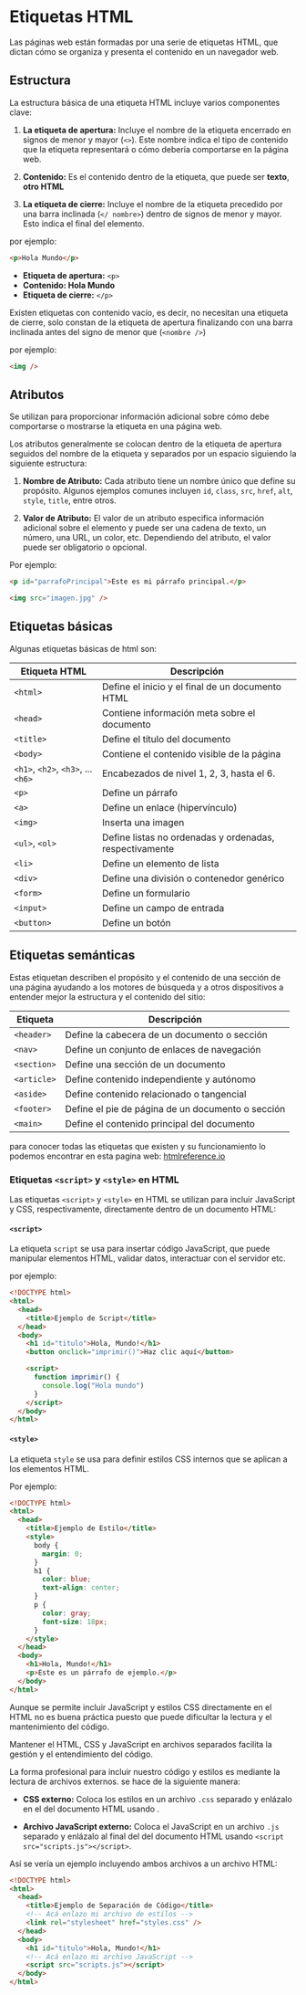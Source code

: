 # Etiquetas HTML

Las páginas web están formadas por una serie de etiquetas HTML, que dictan cómo se organiza y presenta el contenido en un navegador web.

## Estructura

La estructura básica de una etiqueta HTML incluye varios componentes clave:

1. **La etiqueta de apertura:** Incluye el nombre de la etiqueta encerrado en signos de menor y mayor (`<>`). Este nombre indica el tipo de contenido que la etiqueta representará o cómo debería comportarse en la página web.

2. **Contenido:** Es el contenido dentro de la etiqueta, que puede ser **texto**, **otro HTML**

3. **La etiqueta de cierre:** Incluye el nombre de la etiqueta precedido por una barra inclinada (`</ nombre>`) dentro de signos de menor y mayor. Esto indica el final del elemento.

por ejemplo:

```html
<p>Hola Mundo</p>
```

- **Etiqueta de apertura:** `<p>`
- **Contenido: Hola Mundo**
- **Etiqueta de cierre:** `</p>`

Existen etiquetas con contenido vacío, es decir, no necesitan una etiqueta de cierre, solo constan de la etiqueta de apertura finalizando con una barra inclinada antes del signo de menor que (`<nombre />`)

por ejemplo:

```html
<img />
```

## Atributos

Se utilizan para proporcionar información adicional sobre cómo debe comportarse o mostrarse la etiqueta en una página web.

Los atributos generalmente se colocan dentro de la etiqueta de apertura seguidos del nombre de la etiqueta y separados por un espacio siguiendo la siguiente estructura:

1. **Nombre de Atributo:** Cada atributo tiene un nombre único que define su propósito. Algunos ejemplos comunes incluyen `id`, `class`, `src`, `href`, `alt`, `style`, `title`, entre otros.

2. **Valor de Atributo:** El valor de un atributo especifica información adicional sobre el elemento y puede ser una cadena de texto, un número, una URL, un color, etc. Dependiendo del atributo, el valor puede ser obligatorio o opcional.

Por ejemplo:

```html
<p id="parrafoPrincipal">Este es mi párrafo principal.</p>
```

```html
<img src="imagen.jpg" />
```

## Etiquetas básicas

Algunas etiquetas básicas de html son:

| Etiqueta HTML                      | Descripción                                             |
| ---------------------------------- | ------------------------------------------------------- |
| `<html>`                           | Define el inicio y el final de un documento HTML        |
| `<head>`                           | Contiene información meta sobre el documento            |
| `<title>`                          | Define el título del documento                          |
| `<body>`                           | Contiene el contenido visible de la página              |
| `<h1>`, `<h2>`, `<h3>`, ... `<h6>` | Encabezados de nivel 1, 2, 3, hasta el 6.               |
| `<p>`                              | Define un párrafo                                       |
| `<a>`                              | Define un enlace (hipervínculo)                         |
| `<img>`                            | Inserta una imagen                                      |
| `<ul>`, `<ol>`                     | Define listas no ordenadas y ordenadas, respectivamente |
| `<li>`                             | Define un elemento de lista                             |
| `<div>`                            | Define una división o contenedor genérico               |
| `<form>`                           | Define un formulario                                    |
| `<input>`                          | Define un campo de entrada                              |
| `<button>`                         | Define un botón                                         |

## Etiquetas semánticas

Estas etiquetan describen el propósito y el contenido de una sección de una página ayudando a los motores de búsqueda y a otros dispositivos a entender mejor la estructura y el contenido del sitio:

| Etiqueta    | Descripción                                       |
| ----------- | ------------------------------------------------- |
| `<header>`  | Define la cabecera de un documento o sección      |
| `<nav>`     | Define un conjunto de enlaces de navegación       |
| `<section>` | Define una sección de un documento                |
| `<article>` | Define contenido independiente y autónomo         |
| `<aside>`   | Define contenido relacionado o tangencial         |
| `<footer>`  | Define el pie de página de un documento o sección |
| `<main>`    | Define el contenido principal del documento       |

para conocer todas las etiquetas que existen y su funcionamiento lo podemos encontrar en esta pagina web: [htmlreference.io](https://htmlreference.io)

### Etiquetas `<script>` y `<style>` en HTML

Las etiquetas `<script>` y `<style>` en HTML se utilizan para incluir JavaScript y CSS, respectivamente, directamente dentro de un documento HTML:

#### `<script>`

La etiqueta `script` se usa para insertar código JavaScript, que puede manipular elementos HTML, validar datos, interactuar con el servidor etc.

por ejemplo:

```html
<!DOCTYPE html>
<html>
  <head>
    <title>Ejemplo de Script</title>
  </head>
  <body>
    <h1 id="titulo">Hola, Mundo!</h1>
    <button onclick="imprimir()">Haz clic aquí</button>

    <script>
      function imprimir() {
        console.log("Hola mundo")
      }
    </script>
  </body>
</html>
```

#### `<style>`

La etiqueta `style` se usa para definir estilos CSS internos que se aplican a los elementos HTML.

Por ejemplo:

```html
<!DOCTYPE html>
<html>
  <head>
    <title>Ejemplo de Estilo</title>
    <style>
      body {
        margin: 0;
      }
      h1 {
        color: blue;
        text-align: center;
      }
      p {
        color: gray;
        font-size: 18px;
      }
    </style>
  </head>
  <body>
    <h1>Hola, Mundo!</h1>
    <p>Este es un párrafo de ejemplo.</p>
  </body>
</html>
```

Aunque se permite incluir JavaScript y estilos CSS directamente en el HTML no es buena práctica puesto que puede dificultar la lectura y el mantenimiento del código.

Mantener el HTML, CSS y JavaScript en archivos separados facilita la gestión y el entendimiento del código.

La forma profesional para incluir nuestro código y estilos es mediante la lectura de archivos externos. se hace de la siguiente manera:

- **CSS externo:** Coloca los estilos en un archivo `.css` separado y enlázalo en el <head> del documento HTML usando <link rel="stylesheet" href="styles.css">.

- **Archivo JavaScript externo:** Coloca el JavaScript en un archivo `.js` separado y enlázalo al final del <body> del documento HTML usando `<script src="scripts.js"></script>`.

Así se vería un ejemplo incluyendo ambos archivos a un archivo HTML:

```html
<!DOCTYPE html>
<html>
  <head>
    <title>Ejemplo de Separación de Código</title>
    <!-- Acá enlazo mi archivo de estilos -->
    <link rel="stylesheet" href="styles.css" />
  </head>
  <body>
    <h1 id="titulo">Hola, Mundo!</h1>
    <!-- Acá enlazo mi archivo JavaScript -->
    <script src="scripts.js"></script>
  </body>
</html>
```
